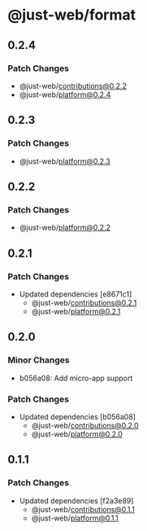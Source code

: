 # @just-web/format

## 0.2.4

### Patch Changes

- @just-web/contributions@0.2.2
- @just-web/platform@0.2.4

## 0.2.3

### Patch Changes

- @just-web/platform@0.2.3

## 0.2.2

### Patch Changes

- @just-web/platform@0.2.2

## 0.2.1

### Patch Changes

- Updated dependencies [e8671c1]
  - @just-web/contributions@0.2.1
  - @just-web/platform@0.2.1

## 0.2.0

### Minor Changes

- b056a08: Add micro-app support

### Patch Changes

- Updated dependencies [b056a08]
  - @just-web/contributions@0.2.0
  - @just-web/platform@0.2.0

## 0.1.1

### Patch Changes

- Updated dependencies [f2a3e89]
  - @just-web/contributions@0.1.1
  - @just-web/platform@0.1.1
